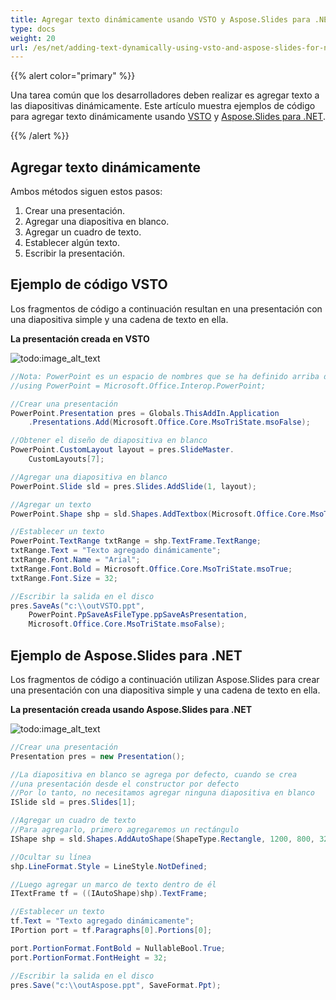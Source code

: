 ```yaml
---
title: Agregar texto dinámicamente usando VSTO y Aspose.Slides para .NET
type: docs
weight: 20
url: /es/net/adding-text-dynamically-using-vsto-and-aspose-slides-for-net/
---
```


{{% alert color="primary" %}} 

Una tarea común que los desarrolladores deben realizar es agregar texto a las diapositivas dinámicamente. Este artículo muestra ejemplos de código para agregar texto dinámicamente usando [VSTO](/slides/es/net/adding-text-dynamically-using-vsto-and-aspose-slides-for-net/) y [Aspose.Slides para .NET](/slides/es/net/adding-text-dynamically-using-vsto-and-aspose-slides-for-net/).

{{% /alert %}} 
## **Agregar texto dinámicamente**
Ambos métodos siguen estos pasos:

1. Crear una presentación.
1. Agregar una diapositiva en blanco.
1. Agregar un cuadro de texto.
1. Establecer algún texto.
1. Escribir la presentación.
## **Ejemplo de código VSTO**
Los fragmentos de código a continuación resultan en una presentación con una diapositiva simple y una cadena de texto en ella.

**La presentación creada en VSTO** 

![todo:image_alt_text](adding-text-dynamically-using-vsto-and-aspose-slides-for-net_1.png)

```c#
//Nota: PowerPoint es un espacio de nombres que se ha definido arriba de esta manera
//using PowerPoint = Microsoft.Office.Interop.PowerPoint;

//Crear una presentación
PowerPoint.Presentation pres = Globals.ThisAddIn.Application
	.Presentations.Add(Microsoft.Office.Core.MsoTriState.msoFalse);

//Obtener el diseño de diapositiva en blanco
PowerPoint.CustomLayout layout = pres.SlideMaster.
	CustomLayouts[7];

//Agregar una diapositiva en blanco
PowerPoint.Slide sld = pres.Slides.AddSlide(1, layout);

//Agregar un texto
PowerPoint.Shape shp = sld.Shapes.AddTextbox(Microsoft.Office.Core.MsoTextOrientation.msoTextOrientationHorizontal, 150, 100, 400, 100);

//Establecer un texto
PowerPoint.TextRange txtRange = shp.TextFrame.TextRange;
txtRange.Text = "Texto agregado dinámicamente";
txtRange.Font.Name = "Arial";
txtRange.Font.Bold = Microsoft.Office.Core.MsoTriState.msoTrue;
txtRange.Font.Size = 32;

//Escribir la salida en el disco
pres.SaveAs("c:\\outVSTO.ppt",
	PowerPoint.PpSaveAsFileType.ppSaveAsPresentation,
	Microsoft.Office.Core.MsoTriState.msoFalse);

```



## **Ejemplo de Aspose.Slides para .NET**
Los fragmentos de código a continuación utilizan Aspose.Slides para crear una presentación con una diapositiva simple y una cadena de texto en ella.

**La presentación creada usando Aspose.Slides para .NET** 

![todo:image_alt_text](adding-text-dynamically-using-vsto-and-aspose-slides-for-net_2.png)

```c#
//Crear una presentación
Presentation pres = new Presentation();

//La diapositiva en blanco se agrega por defecto, cuando se crea
//una presentación desde el constructor por defecto
//Por lo tanto, no necesitamos agregar ninguna diapositiva en blanco
ISlide sld = pres.Slides[1];

//Agregar un cuadro de texto
//Para agregarlo, primero agregaremos un rectángulo
IShape shp = sld.Shapes.AddAutoShape(ShapeType.Rectangle, 1200, 800, 3200, 370);

//Ocultar su línea
shp.LineFormat.Style = LineStyle.NotDefined;

//Luego agregar un marco de texto dentro de él
ITextFrame tf = ((IAutoShape)shp).TextFrame;

//Establecer un texto
tf.Text = "Texto agregado dinámicamente";
IPortion port = tf.Paragraphs[0].Portions[0];

port.PortionFormat.FontBold = NullableBool.True;
port.PortionFormat.FontHeight = 32;

//Escribir la salida en el disco
pres.Save("c:\\outAspose.ppt", SaveFormat.Ppt);
```